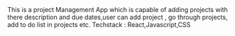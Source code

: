 <ABOUT PROJECT>
This is a project Management App which is capable of adding projects with there description and due dates,user can add project , go through projects, add to do list in projects etc.
Techstack : React,Javascript,CSS
